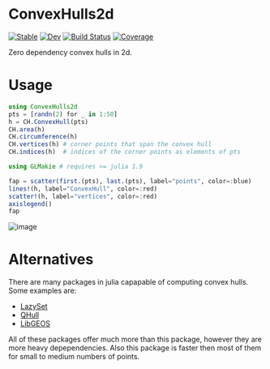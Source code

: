 # ConvexHulls2d

[![Stable](https://img.shields.io/badge/docs-stable-blue.svg)](https://jw3126.github.io/ConvexHulls2d.jl/stable/)
[![Dev](https://img.shields.io/badge/docs-dev-blue.svg)](https://jw3126.github.io/ConvexHulls2d.jl/dev/)
[![Build Status](https://github.com/jw3126/ConvexHulls2d.jl/actions/workflows/CI.yml/badge.svg?branch=main)](https://github.com/jw3126/ConvexHulls2d.jl/actions/workflows/CI.yml?query=branch%3Amain)
[![Coverage](https://codecov.io/gh/jw3126/ConvexHulls2d.jl/branch/main/graph/badge.svg)](https://codecov.io/gh/jw3126/ConvexHulls2d.jl)

Zero dependency convex hulls in 2d.

# Usage
```julia
using ConvexHulls2d
pts = [randn(2) for _ in 1:50]
h = CH.ConvexHull(pts)
CH.area(h)
CH.circumference(h)
CH.vertices(h) # corner points that span the convex hull
CH.indices(h)  # indices of the corner points as elements of pts

using GLMakie # requires >= julia 1.9

fap = scatter(first.(pts), last.(pts), label="points", color=:blue)
lines!(h, label="ConvexHull", color=:red)
scatter!(h, label="vertices", color=:red)
axislegend()
fap
```
![image](https://user-images.githubusercontent.com/7261506/221288722-fda37e04-a452-428b-ba0a-0aff1352dbc3.png)

# Alternatives
There are many packages in julia capapable of computing convex hulls. Some examples are:
* [LazySet](https://github.com/JuliaReach/LazySets.jl)
* [QHull](https://github.com/JuliaPolyhedra/QHull.jl)
* [LibGEOS](https://github.com/JuliaGeo/LibGEOS.jl)

All of these packages offer much more than this package, however they are more heavy depependencies.
Also this package is faster then most of them for small to medium numbers of points.
